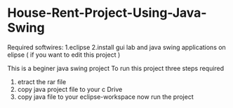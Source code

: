 # House-Rent-Project-Using-Java-Swing
Required softwires:
1.eclipse
2.install gui lab and java swing applications on elipse ( if you want to edit this project ) 

This is a beginer java swing project 
To run this project three steps required
1. etract the rar file 
2. copy java project file to your c Drive
3. copy java file to your eclipse-workspace
   now run the project


   
